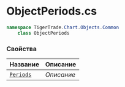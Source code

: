 
# ObjectPeriods.cs
```csharp
namespace TigerTrade.Chart.Objects.Common  
    class ObjectPeriods
```

### Свойства
| Название | Описание |
| --- | --- |
| [`Periods`](./Свойства/Periods.md) | *Описание* |
